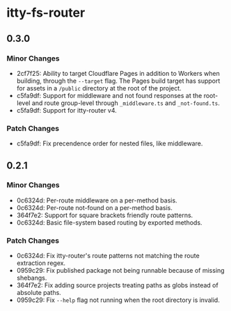 # itty-fs-router

## 0.3.0

### Minor Changes

- 2cf7f25: Ability to target Cloudflare Pages in addition to Workers when building, through the `--target` flag. The Pages build target has support for assets in a `/public` directory at the root of the project.
- c5fa9df: Support for middleware and not found responses at the root-level and route group-level through `_middleware.ts` and `_not-found.ts`.
- c5fa9df: Support for itty-router v4.

### Patch Changes

- c5fa9df: Fix precendence order for nested files, like middleware.

## 0.2.1

### Minor Changes

- 0c6324d: Per-route middleware on a per-method basis.
- 0c6324d: Per-route not-found on a per-method basis.
- 364f7e2: Support for square brackets friendly route patterns.
- 0c6324d: Basic file-system based routing by exported methods.

### Patch Changes

- 0c6324d: Fix itty-router's route patterns not matching the route extraction regex.
- 0959c29: Fix published package not being runnable because of missing shebangs.
- 364f7e2: Fix adding source projects treating paths as globs instead of absolute paths.
- 0959c29: Fix `--help` flag not running when the root directory is invalid.
